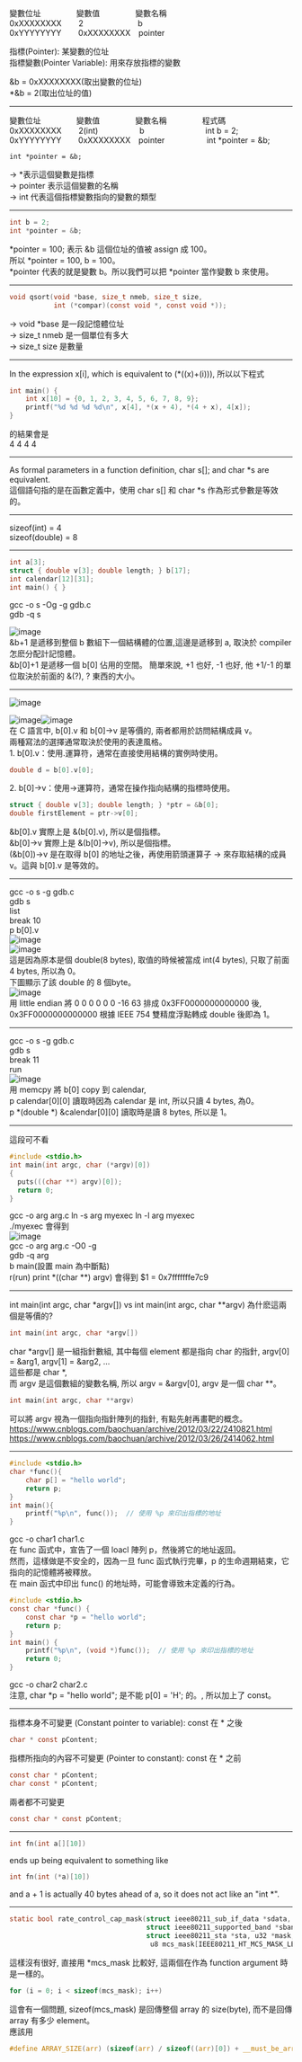 變數位址&nbsp;&nbsp;&nbsp;&nbsp;&nbsp;&nbsp;&nbsp;&nbsp;&nbsp;&nbsp;&nbsp;&nbsp;&nbsp;&nbsp;&nbsp;&nbsp;變數值&nbsp;&nbsp;&nbsp;&nbsp;&nbsp;&nbsp;&nbsp;&nbsp;&nbsp;&nbsp;&nbsp;&nbsp;&nbsp;&nbsp;&nbsp;&nbsp;變數名稱  
0xXXXXXXXX&nbsp;&nbsp;&nbsp;&nbsp;&nbsp;&nbsp;&nbsp;&thinsp;2&nbsp;&nbsp;&nbsp;&nbsp;&nbsp;&nbsp;&nbsp;&nbsp;&nbsp;&nbsp;&nbsp;&nbsp;&nbsp;&nbsp;&nbsp;&nbsp;&nbsp;&nbsp;&nbsp;&nbsp;&nbsp;&nbsp;&nbsp;&nbsp;&thinsp;b   
0xYYYYYYYY&nbsp;&nbsp;&nbsp;&nbsp;&nbsp;&nbsp;&nbsp;&thinsp;0xXXXXXXXX&nbsp;&nbsp;&nbsp;&thinsp;pointer


  
  
指標(Pointer): 某變數的位址  
指標變數(Pointer Variable): 用來存放指標的變數  

&b = 0xXXXXXXXX(取出變數的位址)  
*&b = 2(取出位址的值)  
  
-------------------------------------------------------------  
  
變數位址&nbsp;&nbsp;&nbsp;&nbsp;&nbsp;&nbsp;&nbsp;&nbsp;&nbsp;&nbsp;&nbsp;&nbsp;&nbsp;&nbsp;&nbsp;&nbsp;變數值&nbsp;&nbsp;&nbsp;&nbsp;&nbsp;&nbsp;&nbsp;&nbsp;&nbsp;&nbsp;&nbsp;&nbsp;&nbsp;&nbsp;&nbsp;&nbsp;變數名稱&nbsp;&nbsp;&nbsp;&nbsp;&nbsp;&nbsp;&nbsp;&nbsp;&nbsp;&nbsp;&nbsp;&nbsp;&nbsp;&nbsp;&nbsp;&nbsp;程式碼  
0xXXXXXXXX&nbsp;&nbsp;&nbsp;&nbsp;&nbsp;&nbsp;&nbsp;&thinsp;2(int)&nbsp;&nbsp;&nbsp;&nbsp;&nbsp;&nbsp;&nbsp;&nbsp;&nbsp;&nbsp;&nbsp;&nbsp;&nbsp;&nbsp;&nbsp;&nbsp;&nbsp;&nbsp;&thinsp;b&nbsp;&nbsp;&nbsp;&nbsp;&nbsp;&nbsp;&nbsp;&nbsp;&nbsp;&nbsp;&nbsp;&nbsp;&nbsp;&nbsp;&nbsp;&nbsp;&nbsp;&nbsp;&nbsp;&nbsp;&nbsp;&nbsp;&nbsp;&nbsp;&nbsp;&nbsp;&nbsp;&thinsp;int b = 2;  
0xYYYYYYYY&nbsp;&nbsp;&nbsp;&nbsp;&nbsp;&nbsp;&nbsp;&thinsp;0xXXXXXXXX&nbsp;&nbsp;&nbsp;&thinsp;pointer&nbsp;&nbsp;&nbsp;&nbsp;&nbsp;&nbsp;&nbsp;&nbsp;&nbsp;&nbsp;&nbsp;&nbsp;&nbsp;&nbsp;&nbsp;&nbsp;&nbsp;&nbsp;&nbsp;int *pointer = &b;  
  
<pre><code>int *pointer = &b;</code></pre>  
-> *表示這個變數是指標  
-> pointer 表示這個變數的名稱  
-> int 代表這個指標變數指向的變數的類型  
  
-------------------------------------------------------------  
  
```c
int b = 2;  
int *pointer = &b;  
```  
*pointer = 100; 表示 &b 這個位址的值被 assign 成 100。  
所以 *pointer = 100, b = 100。  
*pointer 代表的就是變數 b。所以我們可以把 *pointer 當作變數 b 來使用。  
  
-------------------------------------------------------------  
  
```c
void qsort(void *base, size_t nmeb, size_t size,  
           int (*compar)(const void *, const void *));
```
-> void *base 是一段記憶體位址  
-> size_t nmeb 是一個單位有多大  
-> size_t size 是數量  

-------------------------------------------------------------  

In the expression x[i], which is equivalent to (*((x)+(i))), 所以以下程式  
```c
int main() {  
    int x[10] = {0, 1, 2, 3, 4, 5, 6, 7, 8, 9};  
    printf("%d %d %d %d\n", x[4], *(x + 4), *(4 + x), 4[x]);  
}
```
的結果會是  
4&nbsp;4&nbsp;4&nbsp;4  
  
-------------------------------------------------------------  
  
As formal parameters in a function definition, char s[]; and char *s are equivalent.  
這個語句指的是在函數定義中，使用 char s[] 和 char *s 作為形式參數是等效的。  
  
-------------------------------------------------------------  
  
sizeof(int) = 4  
sizeof(double) = 8
  
-------------------------------------------------------------  
  
```c
int a[3];  
struct { double v[3]; double length; } b[17];  
int calendar[12][31];  
int main() { }
```
gcc -o s -Og -g gdb.c  
gdb -q s  
  
![image](https://github.com/OuO333333/jserv-linux-kernel-internals-study/assets/37506309/ecd3fff1-b0d6-405b-bb77-655200250f67)  
&b+1 是遞移到整個 b 數組下一個結構體的位置,這邊是遞移到 a, 取決於 compiler 怎麽分配計記憶體。  
&b[0]+1 是遞移一個 b[0] 佔用的空間。
簡單來說, +1 也好, -1 也好, 他 +1/-1 的單位取決於前面的 &(?), ? 東西的大小。  
  
-------------------------------------------------------------  
  
![image](https://github.com/OuO333333/jserv-linux-kernel-internals-study/assets/37506309/43a7cca7-0e72-4fa2-ad9e-1af10641409d)  

![image](https://github.com/OuO333333/jserv-linux-kernel-internals-study/assets/37506309/74560aa8-2269-428a-aeed-6c252f1e59b4)![image](https://github.com/OuO333333/jserv-linux-kernel-internals-study/assets/37506309/1f005f2e-bf62-402c-839d-ae8d2d93e6b7)  
在 C 語言中, b[0].v 和 b[0]->v 是等價的, 兩者都用於訪問結構成員 v。  
兩種寫法的選擇通常取決於使用的表達風格。  
1\. b[0].v：使用.運算符，通常在直接使用結構的實例時使用。  
```c
double d = b[0].v[0];
```
2\. b[0]->v：使用->運算符，通常在操作指向結構的指標時使用。  
```c
struct { double v[3]; double length; } *ptr = &b[0];  
double firstElement = ptr->v[0];
```

 &b[0].v 實際上是 &(b[0].v), 所以是個指標。  
 &b[0]->v 實際上是 &(b[0]->v), 所以是個指標。  
 (&b[0])->v 是在取得 b[0] 的地址之後，再使用箭頭運算子 -> 來存取結構的成員 v。這與 b[0].v 是等效的。  
  
-------------------------------------------------------------  
  
gcc -o s -g gdb.c  
gdb s  
list  
break 10  
p b[0].v  
![image](https://github.com/OuO333333/jserv-linux-kernel-internals-study/assets/37506309/679a7202-34a6-4364-9d47-19635fd24f70)  
![image](https://github.com/OuO333333/jserv-linux-kernel-internals-study/assets/37506309/901b604f-46c7-41c5-8b7a-ea2f5f640260)  
這是因為原本是個 double(8 bytes), 取值的時候被當成 int(4 bytes), 只取了前面 4 bytes, 所以為 0。  
下圖顯示了該 double 的 8 個byte。  
![image](https://github.com/OuO333333/jserv-linux-kernel-internals-study/assets/37506309/3c35fa3b-5750-4616-9961-7ce2b4d084f2)  
用 little endian 將 0	0	0	0	0	0	-16	63 排成 0x3FF0000000000000 後, 0x3FF0000000000000 根據 IEEE 754 雙精度浮點轉成 double 後即為 1。  
  
-------------------------------------------------------------  
  
gcc -o s -g gdb.c  
gdb s  
break 11  
run  
![image](https://github.com/OuO333333/jserv-linux-kernel-internals-study/assets/37506309/4918e790-6192-456d-870d-e95ce34049e2)  
用 memcpy 將 b[0] copy 到 calendar,  
p calendar[0][0] 讀取時因為 calendar 是 int, 所以只讀 4 bytes, 為0。  
p *(double *) &calendar[0][0] 讀取時是讀 8 bytes, 所以是 1。
  
-------------------------------------------------------------  

這段可不看
```c
#include <stdio.h>
int main(int argc, char (*argv)[0])
{
  puts(((char **) argv)[0]);
  return 0;
}
```
gcc -o arg arg.c
ln -s arg myexec
ln -l arg myexec  
./myexec 會得到  
![image](https://github.com/OuO333333/jserv-linux-kernel-internals-study/assets/37506309/c2c61c09-d4a0-4727-abdf-ed4c74c2d634)  
gcc -o arg arg.c -O0 -g  
gdb -q arg  
b main(設置 main 為中斷點)  
r(run)
print *((char **) argv) 會得到
$1 = 0x7fffffffe7c9  
  
-------------------------------------------------------------  
  
int main(int argc, char *argv[]) vs int main(int argc, char **argv)
為什麽這兩個是等價的?
```c
int main(int argc, char *argv[])
```
char *argv[] 是一組指針數組, 其中每個 element 都是指向 char 的指針,
argv[0] = &arg1, argv[1] = &arg2, ...  
這些都是 char *,  
而 argv 是這個數組的變數名稱, 所以 argv = &argv[0], argv 是一個 char **。  
```c
int main(int argc, char **argv)
```
可以將 argv 視為一個指向指針陣列的指針, 有點先射再畫靶的概念。  
https://www.cnblogs.com/baochuan/archive/2012/03/22/2410821.html  
https://www.cnblogs.com/baochuan/archive/2012/03/26/2414062.html  

  
-------------------------------------------------------------  
  
```c
#include <stdio.h>
char *func(){
    char p[] = "hello world";
    return p;
}
int main(){
    printf("%p\n", func());  // 使用 %p 來印出指標的地址
}
```
gcc -o char1 char1.c  
在 func 函式中，宣告了一個 loacl 陣列 p，然後將它的地址返回。  
然而，這樣做是不安全的，因為一旦 func 函式執行完畢，p 的生命週期結束，它指向的記憶體將被釋放。  
在 main 函式中印出 func() 的地址時，可能會導致未定義的行為。  
```c
#include <stdio.h>
const char *func() {
    const char *p = "hello world";
    return p;
}
int main() {
    printf("%p\n", (void *)func());  // 使用 %p 來印出指標的地址
    return 0;
}
```
gcc -o char2 char2.c  
注意, char *p = "hello world"; 是不能 p[0] = 'H'; 的。, 所以加上了 const。 
  
-------------------------------------------------------------  
  
指標本身不可變更 (Constant pointer to variable): const 在 * 之後  
```c
char * const pContent;
```
指標所指向的內容不可變更 (Pointer to constant): const 在 * 之前  
```c
const char * pContent;
char const * pContent;
```
兩者都不可變更  
```c
const char * const pContent;
```
  
-------------------------------------------------------------  
  
```c
int fn(int a[][10])
```
ends up being equivalent to something like  
```c
int fn(int (*a)[10])
```
and a + 1 is actually 40 bytes ahead of a, so it does not act like
an "int *".  
  
-------------------------------------------------------------  

```c
static bool rate_control_cap_mask(struct ieee80211_sub_if_data *sdata,
                                  struct ieee80211_supported_band *sband,
                                  struct ieee80211_sta *sta, u32 *mask,
                                   u8 mcs_mask[IEEE80211_HT_MCS_MASK_LEN])
```
這樣沒有很好, 直接用 *mcs_mask 比較好, 這兩個在作為 function argument 時是一樣的。  
```c
for (i = 0; i < sizeof(mcs_mask); i++)
```
這會有一個問題, sizeof(mcs_mask) 是回傳整個 array 的 size(byte), 而不是回傳 array 有多少 element。  
應該用
```c
#define ARRAY_SIZE(arr) (sizeof(arr) / sizeof((arr)[0]) + __must_be_array(arr))
```
